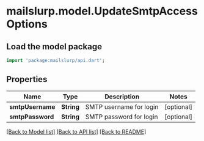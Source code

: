 # mailslurp.model.UpdateSmtpAccessOptions

## Load the model package
```dart
import 'package:mailslurp/api.dart';
```

## Properties
Name | Type | Description | Notes
------------ | ------------- | ------------- | -------------
**smtpUsername** | **String** | SMTP username for login | [optional] 
**smtpPassword** | **String** | SMTP password for login | [optional] 

[[Back to Model list]](../README#documentation-for-models) [[Back to API list]](../README#documentation-for-api-endpoints) [[Back to README]](../README)


